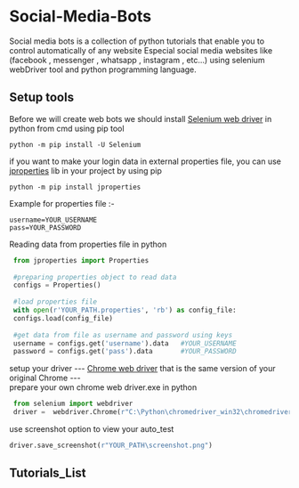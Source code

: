 # Social-Media-Bots
Social media bots is a collection of python tutorials that enable you to control automatically of any website Especial social media websites like (facebook , messenger , whatsapp , instagram , etc...) using selenium webDriver tool and python programming language.
## Setup tools 
Before we will create web bots we should install [Selenium web driver](https://www.selenium.dev/) in python from cmd using pip tool
```
python -m pip install -U Selenium  
```
if you want to make your login data in external properties file, you can use [jproperties](https://pypi.org/project/jproperties/) lib in your project by using pip 
```
python -m pip install jproperties 
```
Example for properties file :-
```
username=YOUR_USERNAME
pass=YOUR_PASSWORD
```
Reading data from properties file in python
```python
 from jproperties import Properties 
   
 #preparing properties object to read data 
 configs = Properties()
   
 #load properties file
 with open(r'YOUR_PATH.properties', 'rb') as config_file:
 configs.load(config_file)
  
 #get data from file as username and password using keys  
 username = configs.get('username').data   #YOUR_USERNAME
 password = configs.get('pass').data       #YOUR_PASSWORD

```
setup your driver --- [Chrome web driver](https://chromedriver.chromium.org/downloads) that is the same version of your original Chrome --- \
prepare your own chrome web driver.exe in python 
```python
 from selenium import webdriver
 driver =  webdriver.Chrome(r"C:\Python\chromedriver_win32\chromedriver.exe") # change to your path

```
use screenshot option to view your auto_test
```python
driver.save_screenshot(r"YOUR_PATH\screenshot.png")
```
 ## Tutorials_List
